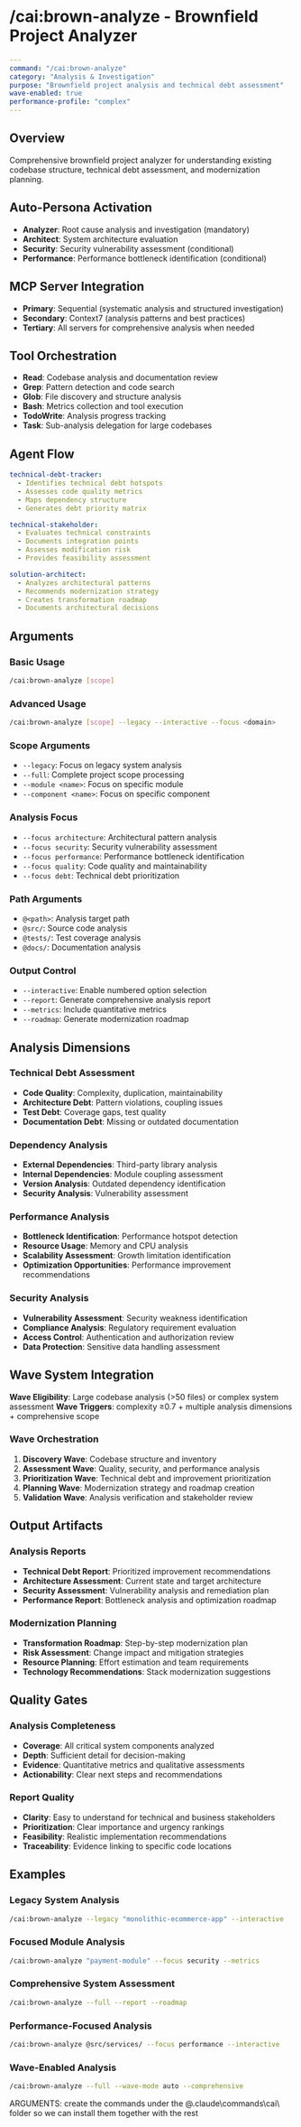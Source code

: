 # /cai:brown-analyze - Brownfield Project Analyzer

```yaml
---
command: "/cai:brown-analyze"
category: "Analysis & Investigation"
purpose: "Brownfield project analysis and technical debt assessment"
wave-enabled: true
performance-profile: "complex"
---
```

## Overview

Comprehensive brownfield project analyzer for understanding existing codebase structure, technical debt assessment, and modernization planning.

## Auto-Persona Activation
- **Analyzer**: Root cause analysis and investigation (mandatory)
- **Architect**: System architecture evaluation
- **Security**: Security vulnerability assessment (conditional)
- **Performance**: Performance bottleneck identification (conditional)

## MCP Server Integration
- **Primary**: Sequential (systematic analysis and structured investigation)
- **Secondary**: Context7 (analysis patterns and best practices)
- **Tertiary**: All servers for comprehensive analysis when needed

## Tool Orchestration
- **Read**: Codebase analysis and documentation review
- **Grep**: Pattern detection and code search
- **Glob**: File discovery and structure analysis
- **Bash**: Metrics collection and tool execution
- **TodoWrite**: Analysis progress tracking
- **Task**: Sub-analysis delegation for large codebases

## Agent Flow
```yaml
technical-debt-tracker:
  - Identifies technical debt hotspots
  - Assesses code quality metrics
  - Maps dependency structure
  - Generates debt priority matrix

technical-stakeholder:
  - Evaluates technical constraints
  - Documents integration points
  - Assesses modification risk
  - Provides feasibility assessment

solution-architect:
  - Analyzes architectural patterns
  - Recommends modernization strategy
  - Creates transformation roadmap
  - Documents architectural decisions
```

## Arguments

### Basic Usage
```bash
/cai:brown-analyze [scope]
```

### Advanced Usage
```bash
/cai:brown-analyze [scope] --legacy --interactive --focus <domain>
```

### Scope Arguments
- `--legacy`: Focus on legacy system analysis
- `--full`: Complete project scope processing
- `--module <name>`: Focus on specific module
- `--component <name>`: Focus on specific component

### Analysis Focus
- `--focus architecture`: Architectural pattern analysis
- `--focus security`: Security vulnerability assessment
- `--focus performance`: Performance bottleneck identification
- `--focus quality`: Code quality and maintainability
- `--focus debt`: Technical debt prioritization

### Path Arguments
- `@<path>`: Analysis target path
- `@src/`: Source code analysis
- `@tests/`: Test coverage analysis
- `@docs/`: Documentation analysis

### Output Control
- `--interactive`: Enable numbered option selection
- `--report`: Generate comprehensive analysis report
- `--metrics`: Include quantitative metrics
- `--roadmap`: Generate modernization roadmap

## Analysis Dimensions

### Technical Debt Assessment
- **Code Quality**: Complexity, duplication, maintainability
- **Architecture Debt**: Pattern violations, coupling issues
- **Test Debt**: Coverage gaps, test quality
- **Documentation Debt**: Missing or outdated documentation

### Dependency Analysis
- **External Dependencies**: Third-party library analysis
- **Internal Dependencies**: Module coupling assessment
- **Version Analysis**: Outdated dependency identification
- **Security Analysis**: Vulnerability assessment

### Performance Analysis
- **Bottleneck Identification**: Performance hotspot detection
- **Resource Usage**: Memory and CPU analysis
- **Scalability Assessment**: Growth limitation identification
- **Optimization Opportunities**: Performance improvement recommendations

### Security Analysis
- **Vulnerability Assessment**: Security weakness identification
- **Compliance Analysis**: Regulatory requirement evaluation
- **Access Control**: Authentication and authorization review
- **Data Protection**: Sensitive data handling assessment

## Wave System Integration

**Wave Eligibility**: Large codebase analysis (>50 files) or complex system assessment
**Wave Triggers**: complexity ≥0.7 + multiple analysis dimensions + comprehensive scope

### Wave Orchestration
1. **Discovery Wave**: Codebase structure and inventory
2. **Assessment Wave**: Quality, security, and performance analysis
3. **Prioritization Wave**: Technical debt and improvement prioritization
4. **Planning Wave**: Modernization strategy and roadmap creation
5. **Validation Wave**: Analysis verification and stakeholder review

## Output Artifacts

### Analysis Reports
- **Technical Debt Report**: Prioritized improvement recommendations
- **Architecture Assessment**: Current state and target architecture
- **Security Assessment**: Vulnerability analysis and remediation plan
- **Performance Report**: Bottleneck analysis and optimization roadmap

### Modernization Planning
- **Transformation Roadmap**: Step-by-step modernization plan
- **Risk Assessment**: Change impact and mitigation strategies
- **Resource Planning**: Effort estimation and team requirements
- **Technology Recommendations**: Stack modernization suggestions

## Quality Gates

### Analysis Completeness
- **Coverage**: All critical system components analyzed
- **Depth**: Sufficient detail for decision-making
- **Evidence**: Quantitative metrics and qualitative assessments
- **Actionability**: Clear next steps and recommendations

### Report Quality
- **Clarity**: Easy to understand for technical and business stakeholders
- **Prioritization**: Clear importance and urgency rankings
- **Feasibility**: Realistic implementation recommendations
- **Traceability**: Evidence linking to specific code locations

## Examples

### Legacy System Analysis
```bash
/cai:brown-analyze --legacy "monolithic-ecommerce-app" --interactive
```

### Focused Module Analysis
```bash
/cai:brown-analyze "payment-module" --focus security --metrics
```

### Comprehensive System Assessment
```bash
/cai:brown-analyze --full --report --roadmap
```

### Performance-Focused Analysis
```bash
/cai:brown-analyze @src/services/ --focus performance --interactive
```

### Wave-Enabled Analysis
```bash
/cai:brown-analyze --full --wave-mode auto --comprehensive
```

ARGUMENTS: create the commands under the @.claude\commands\cai\ folder so we can install them together with the rest